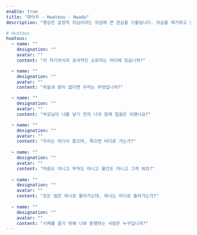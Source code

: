 ```yaml
---
enable: true
title: "화터우 - Hwateou - Hwadu"
description: "명상은 감정적 의심이라는 의심에 큰 관심을 기울입니다. 의심을 제기하고 싶다면 첫 번째 대화, 즉 첫 번째 대화에 의존해야 합니다. 폰투란? Hu Van 씨의 설명에 따르면, 대화를 하고 싶을 때 말하고 싶은 생각이 없으면 먼저 생각을 해야 합니다. 이미 생각이 있는 경우를 대화라고 합니다. 말하고 싶다는 말은 아직 말하지 않았더라도 이미 대화 중이라고 합니다. 지금 명상을 시작하면 아직 화두에 이르지 못했지만 화두에도 없습니다. 길 한복판을 걷다가 어느 날 화두에 이르게 됩니다. 투. 그 순간 줄이 사라졌어요..."

# Huatous
huatous:
  - name: ""
    designation: ""
    avatar: ""
    content: "이 자기의식의 궁극적인 소유자는 어디에 있습니까?"

  - name: ""
    designation: ""
    avatar: ""
    content: "하늘과 땅이 없다면 우리는 무엇입니까?"

  - name: ""
    designation: ""
    avatar: ""
    content: "부모님이 나를 낳기 전의 나의 원래 얼굴은 어땠나요?"

  - name: ""
    designation: ""
    avatar: ""
    content: "우리는 어디서 왔으며, 죽으면 어디로 가는가?"
    
  - name: ""
    designation: ""
    avatar: ""
    content: "마음도 아니고 부처도 아니고 물건도 아니고 그게 뭐죠?"
    
  - name: ""
    designation: ""
    avatar: ""
    content: "모든 법은 하나로 돌아가는데, 하나는 어디로 돌아가는가?"
    
  - name: ""
    designation: ""
    avatar: ""
    content: "시체를 끌기 위해 나와 동행하는 사람은 누구입니까?"
---
```

